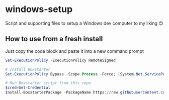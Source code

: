 # windows-setup
Script and supporting files to setup a Windows dev computer to my liking 😊

## How to use from a fresh install
Just copy the code block and paste it into a new command prompt

```powershell
Set-ExecutionPolicy -ExecutionPolicy RemoteSigned 

# Install Boxstarter
Set-ExecutionPolicy Bypass -Scope Process -Force; [System.Net.ServicePointManager]::SecurityProtocol = [System.Net.ServicePointManager]::SecurityProtocol -bor 3072;. iex ((New-Object System.Net.WebClient).DownloadString('https://boxstarter.org/bootstrapper.ps1')); Get-Boxstarter -Force

# Run Boxstarter script from this repo
$cred=Get-Credential
Install-BoxstarterPackage -PackageName https://raw.githubusercontent.com/mikaelsnavy/windows-setup/master/boxstarter
```
